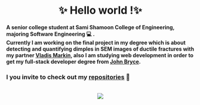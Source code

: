 <h1 align="center"> ✨ Hello world !✨ </h1>


**A senior college student at Sami Shamoon College of Engineering, majoring Software Engineering :computer: .<br>
Currently I am working on the final project in my degree which is about detecting and quantifying dimples in SEM images of ductile fractures with my partner [Vladis Markin](https://github.com/Vl4d1s), also I am studying web development in order to get my full-stack developer degree from [John Bryce](https://www.johnbryce.co.il/).**
 
### I you invite to check out my [repositories](https://github.com/Mohamab29?tab=repositories) :floppy_disk: 



<br>
<!--
**Mohamab29/Mohamab29** is a ✨ _special_ ✨ repository because its `README.md` (this file) appears on your GitHub profile.
-->



<div align="center">
<img src="https://github-readme-stats.vercel.app/api?username=Mohamab29&count_private=false&show_icons=true&theme=radical">
</div>
